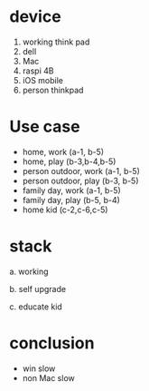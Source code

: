 # device
1. working think pad
2. dell
3. Mac
4. raspi 4B
5. iOS mobile
6. person thinkpad

# Use case
- home, work (a-1, b-5)
- home, play (b-3,b-4,b-5)
- person outdoor, work (a-1, b-5)
- person outdoor, play (b-3, b-5)
- family day, work (a-1, b-5)
- family day, play (b-5, b-4)
- home kid (c-2,c-6,c-5)

# stack
a. working

b. self upgrade

c. educate kid

# conclusion
- win slow
- non Mac slow